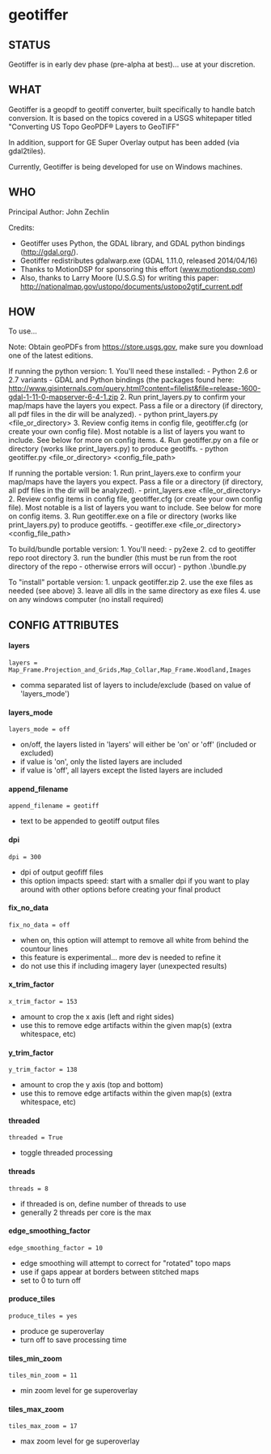 # geotiffer

## STATUS

Geotiffer is in early dev phase (pre-alpha at best)... use at your discretion.

## WHAT

Geotiffer is a geopdf to geotiff converter, built specifically to handle batch conversion. It is based on the topics covered in a USGS whitepaper titled "Converting US Topo GeoPDF® Layers to GeoTIFF"

In addition, support for GE Super Overlay output has been added (via gdal2tiles).

Currently, Geotiffer is being developed for use on Windows machines.

## WHO

Principal Author: John Zechlin

Credits: 
- Geotiffer uses Python, the GDAL library, and GDAL python bindings (http://gdal.org/).
- Geotiffer redistributes gdalwarp.exe (GDAL 1.11.0, released 2014/04/16)
- Thanks to MotionDSP for sponsoring this effort (www.motiondsp.com)
- Also, thanks to Larry Moore (U.S.G.S) for writing this paper: http://nationalmap.gov/ustopo/documents/ustopo2gtif_current.pdf 

## HOW

To use...

Note: Obtain geoPDFs from https://store.usgs.gov, make sure you download one of the latest editions.

If running the python version:
	1. You'll need these installed:
	  - Python 2.6 or 2.7 variants
	  - GDAL and Python bindings (the packages found here: http://www.gisinternals.com/query.html?content=filelist&file=release-1600-gdal-1-11-0-mapserver-6-4-1.zip
	2. Run print_layers.py to confirm your map/maps have the layers you expect. Pass a file or a directory (if directory, all pdf files in the dir will be analyzed).
		- python print_layers.py <file_or_directory>
	3. Review config items in config file, geotiffer.cfg (or create your own config file). Most notable is a list of layers you want to include. See below for more on config items.
	4. Run geotiffer.py on a file or directory (works like print_layers.py) to produce geotiffs.
		- python geotiffer.py <file_or_directory> <config_file_path>

If running the portable version:
	1. Run print_layers.exe to confirm your map/maps have the layers you expect. Pass a file or a directory (if directory, all pdf files in the dir will be analyzed).
	  - print_layers.exe <file_or_directory>
	2. Review config items in config file, geotiffer.cfg (or create your own config file). Most notable is a list of layers you want to include. See below for more on config items.
	3. Run geotiffer.exe on a file or directory (works like print_layers.py) to produce geotiffs.
	  - geotiffer.exe <file_or_directory> <config_file_path>

To build/bundle portable version:
	1. You'll need:
	  - py2exe
	2. cd to geotiffer repo root directory
	3. run the bundler (this must be run from the root directory of the repo - otherwise errors will occur)
	  - python .\bundle.py

To "install" portable version:
	1. unpack geotiffer.zip
	2. use the exe files as needed (see above)
	3. leave all dlls in the same directory as exe files
	4. use on any windows computer (no install required)

## CONFIG ATTRIBUTES

#### layers
`layers = Map_Frame.Projection_and_Grids,Map_Collar,Map_Frame.Woodland,Images`
- comma separated list of layers to include/exclude (based on value of 'layers_mode')

#### layers_mode
`layers_mode = off`
- on/off, the layers listed in 'layers' will either be 'on' or 'off' (included or excluded)
- if value is 'on', only the listed layers are included
- if value is 'off', all layers except the listed layers are included

#### append_filename
`append_filename = geotiff`
- text to be appended to geotiff output files

#### dpi
`dpi = 300`
- dpi of output geofiff files
- this option impacts speed: start with a smaller dpi if you want to play around with other options before creating your final product

#### fix_no_data
`fix_no_data = off`
- when on, this option will attempt to remove all white from behind the countour lines
- this feature is experimental... more dev is needed to refine it
- do not use this if including imagery layer (unexpected results)

#### x_trim_factor
`x_trim_factor = 153`
- amount to crop the x axis (left and right sides)
- use this to remove edge artifacts within the given map(s) (extra whitespace, etc)

#### y_trim_factor
`y_trim_factor = 138`
- amount to crop the y axis (top and bottom)
- use this to remove edge artifacts within the given map(s) (extra whitespace, etc)

#### threaded
`threaded = True`
- toggle threaded processing

#### threads
`threads = 8`
- if threaded is on, define number of threads to use
- generally 2 threads per core is the max

#### edge_smoothing_factor
`edge_smoothing_factor = 10`
- edge smoothing will attempt to correct for "rotated" topo maps
- use if gaps appear at borders between stitched maps
- set to 0 to turn off

#### produce_tiles
`produce_tiles = yes`
- produce ge superoverlay
- turn off to save processing time

#### tiles_min_zoom
`tiles_min_zoom = 11`
- min zoom level for ge superoverlay

#### tiles_max_zoom
`tiles_max_zoom = 17`
- max zoom level for ge superoverlay

